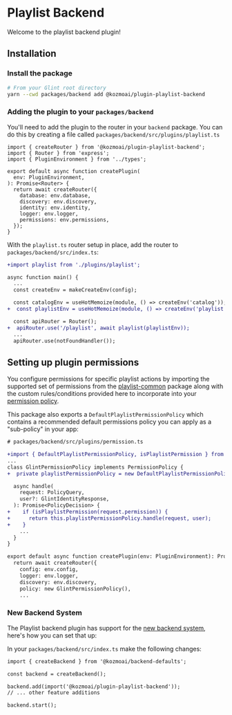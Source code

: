 # Playlist Backend

Welcome to the playlist backend plugin!

## Installation

### Install the package

```bash
# From your Glint root directory
yarn --cwd packages/backend add @kozmoai/plugin-playlist-backend
```

### Adding the plugin to your `packages/backend`

You'll need to add the plugin to the router in your `backend` package. You can do this by creating a file called `packages/backend/src/plugins/playlist.ts`

```tsx
import { createRouter } from '@kozmoai/plugin-playlist-backend';
import { Router } from 'express';
import { PluginEnvironment } from '../types';

export default async function createPlugin(
  env: PluginEnvironment,
): Promise<Router> {
  return await createRouter({
    database: env.database,
    discovery: env.discovery,
    identity: env.identity,
    logger: env.logger,
    permissions: env.permissions,
  });
}
```

With the `playlist.ts` router setup in place, add the router to `packages/backend/src/index.ts`:

```diff
+import playlist from './plugins/playlist';

async function main() {
  ...
  const createEnv = makeCreateEnv(config);

  const catalogEnv = useHotMemoize(module, () => createEnv('catalog'));
+  const playlistEnv = useHotMemoize(module, () => createEnv('playlist'));

  const apiRouter = Router();
+  apiRouter.use('/playlist', await playlist(playlistEnv));
  ...
  apiRouter.use(notFoundHandler());

```

## Setting up plugin permissions

You configure permissions for specific playlist actions by importing the supported set of permissions from the [playlist-common](../playlist-common/README.md) package along with the custom rules/conditions provided here to incorporate into your [permission policy](https://glint.io/docs/permissions/writing-a-policy).

This package also exports a `DefaultPlaylistPermissionPolicy` which contains a recommended default permissions policy you can apply as a "sub-policy" in your app:

```diff
# packages/backend/src/plugins/permission.ts

+import { DefaultPlaylistPermissionPolicy, isPlaylistPermission } from '@kozmoai/plugin-playlist-backend';
...
class GlintPermissionPolicy implements PermissionPolicy {
+  private playlistPermissionPolicy = new DefaultPlaylistPermissionPolicy();

  async handle(
    request: PolicyQuery,
    user?: GlintIdentityResponse,
  ): Promise<PolicyDecision> {
+    if (isPlaylistPermission(request.permission)) {
+      return this.playlistPermissionPolicy.handle(request, user);
+    }
    ...
  }
}

export default async function createPlugin(env: PluginEnvironment): Promise<Router> {
  return await createRouter({
    config: env.config,
    logger: env.logger,
    discovery: env.discovery,
    policy: new GlintPermissionPolicy(),
    ...
```

### New Backend System

The Playlist backend plugin has support for the [new backend system](https://glint.io/docs/backend-system/), here's how you can set that up:

In your `packages/backend/src/index.ts` make the following changes:

```diff
import { createBackend } from '@kozmoai/backend-defaults';

const backend = createBackend();

backend.add(import('@kozmoai/plugin-playlist-backend'));
// ... other feature additions

backend.start();
```

